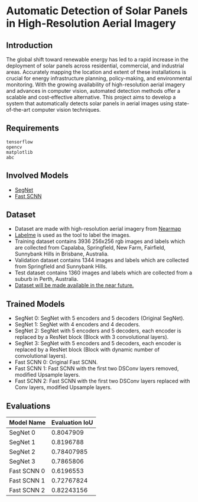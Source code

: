 # Automatic Detection of Solar Panels in High-Resolution Aerial Imagery
## Introduction
The global shift toward renewable energy has led to a rapid increase in the deployment of solar panels across residential, commercial, and industrial areas. 
Accurately mapping the location and extent of these installations is crucial for energy infrastructure planning, policy-making, and environmental monitoring.
With the growing availability of high-resolution aerial imagery and advances in computer vision, automated detection methods offer a scalable and cost-effective 
alternative. This project aims to develop a system that automatically detects solar panels in aerial images using state-of-the-art computer vision techniques.
## Requirements
```commandline
tensorflow
opencv
matplotlib
abc

```
## Involved Models 
- [SegNet](https://ieeexplore.ieee.org/abstract/document/7803544)
- [Fast SCNN](https://arxiv.org/pdf/1902.04502.pdf)
## Dataset
- Dataset are made with high-resolution aerial imagery from [Nearmap](https://www.nearmap.com/au/en)
- [Labelme](https://github.com/wkentaro/labelme) is used as the tool to label the images.
- Training dataset contains 3936 256x256 rgb images and labels which are collected
from Capalaba, Springfield, New Farm, Fairfield, Sunnybank Hills in Brisbane, Australia.
- Validation dataset contains 1344 images and labels which are collected from
Springfield and Sunnybank Hills.
- Test dataset contains 1360 images and labels which are collected from a suburb in Perth, Australia.
- <ins>Dataset will be made available in the near future.</ins>
## Trained Models 
- SegNet 0: SegNet with 5 encoders and 5 decoders (Original SegNet).
- SegNet 1: SegNet with 4 encoders and 4 decoders.
- SegNet 2: SegNet with 5 encoders and 5 decoders, each encoder is replaced by a ResNet block (Block with 3 convolutional layers).
- SegNet 3: SegNet with 5 encoders and 5 decoders, each encoder is replaced by a ResNet block (Block with dynamic number of convolutional layers).
- Fast SCNN 0: Original Fast SCNN.
- Fast SCNN 1: Fast SCNN with the first two DSConv layers removed, modified Upsample layers.
- Fast SCNN 2: Fast SCNN with the first two DSConv layers replaced with Conv layers, modified Upsample layers. 
## Evaluations
|Model Name|Evaluation IoU| 
|---|---|
|SegNet 0|0.8047909|
|SegNet 1|0.8196788|
|SegNet 2|0.78407985|
|SegNet 3|0.7865806|
|Fast SCNN 0|0.6196553|
|Fast SCNN 1|0.72767824|
|Fast SCNN 2|0.82243156|
